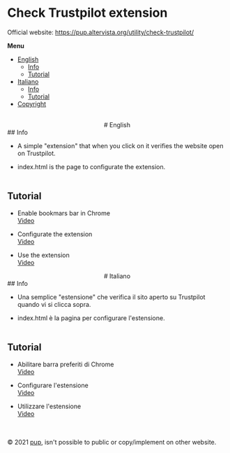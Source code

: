# Check Trustpilot extension

Official website: https://pup.altervista.org/utility/check-trustpilot/

<b>Menu</b>
- [English](#english)
  - [Info](#info)
  - [Tutorial](#tutorial)
- [Italiano](#italiano)
  - [Info](#info)
  - [Tutorial](#tutorial)
- [Copyright](#copy)
<br><br>
<center># English</center>
## Info

- A simple "extension" that when you click on it verifies the website open on Trustpilot.

- index.html is the page to configurate the extension.
  <br><br>
## Tutorial

- Enable bookmars bar in Chrome<br>
  [Video](https://youtu.be/bgVlQYXG1X)

- Configurate the extension<br>
  [Video](https://youtu.be/MpfvjQeF3W8)
  
- Use the extension<br>
  [Video](https://youtu.be/lnh8YHaJWxI)

<center># Italiano</center>
## Info

- Una semplice "estensione" che verifica il sito aperto su Trustpilot quando vi si clicca sopra.

- index.html è la pagina per configurare l'estensione.
  <br><br>
## Tutorial

- Abilitare barra preferiti di Chrome<br>
  [Video](https://youtu.be/bgVlQYXG1X)

- Configurare l'estensione<br>
  [Video](https://youtu.be/MpfvjQeF3W8)
  
- Utilizzare l'estensione<br>
  [Video](https://youtu.be/lnh8YHaJWxI)

<br><br>
<a name="copy">© 2021 [pup](https://pup.altervista.org), isn't possible to public or copy/implement on other website.</a>
